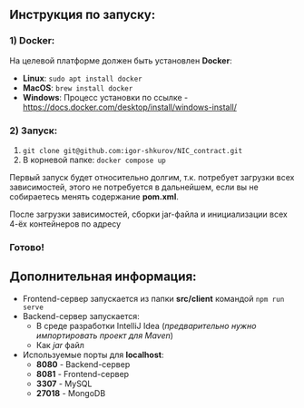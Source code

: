 ## Инструкция по запуску:

### 1) Docker:
На целевой платформе должен быть установлен **Docker**:
* **Linux**: `sudo apt install docker`
* **MacOS**: `brew install docker`
* **Windows**: Процесс установки по ссылке - https://docs.docker.com/desktop/install/windows-install/
### 2) Запуск:
1) `git clone git@github.com:igor-shkurov/NIC_contract.git`
2) В корневой папке: `docker compose up`

Первый запуск будет относительно долгим, т.к. потребует загрузки всех зависимостей, этого не потребуется в дальнейшем, если вы не собираетесь менять содержание **pom.xml**.

После загрузки зависимостей, сборки jar-файла и инициализации всех 4-ёх контейнеров по адресу 


### **Готово!**



## Дополнительная информация:

* Frontend-сервер запускается из папки **src/client** командой `npm run serve`
* Backend-сервер запускается:
  * В среде разработки IntelliJ Idea (_предварительно нужно импортировать проект для Maven_)
  * Как _jar_ файл
* Используемые порты для **localhost**:
  * **8080** - Backend-сервер 
  * **8081** - Frontend-сервер 
  * **3307** - MySQL
  * **27018** - MongoDB

